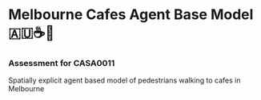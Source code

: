 # Melbourne Cafes Agent Base Model 🇦🇺☕️🚶
### Assessment for CASA0011
Spatially explicit agent based model of pedestrians walking to cafes in Melbourne